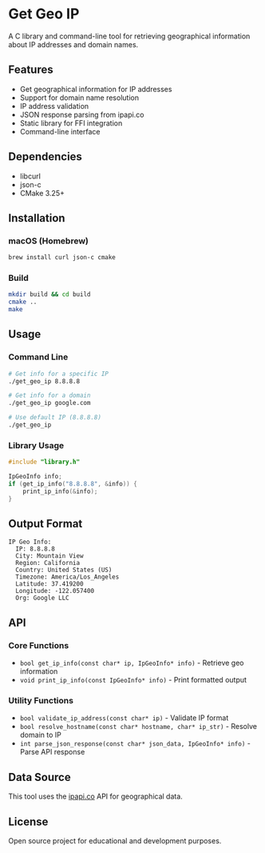 # Get Geo IP

A C library and command-line tool for retrieving geographical information about IP addresses and domain names.

## Features

- Get geographical information for IP addresses
- Support for domain name resolution
- IP address validation
- JSON response parsing from ipapi.co
- Static library for FFI integration
- Command-line interface

## Dependencies

- libcurl
- json-c
- CMake 3.25+

## Installation

### macOS (Homebrew)

```bash
brew install curl json-c cmake
```

### Build

```bash
mkdir build && cd build
cmake ..
make
```

## Usage

### Command Line

```bash
# Get info for a specific IP
./get_geo_ip 8.8.8.8

# Get info for a domain
./get_geo_ip google.com

# Use default IP (8.8.8.8)
./get_geo_ip
```

### Library Usage

```c
#include "library.h"

IpGeoInfo info;
if (get_ip_info("8.8.8.8", &info)) {
    print_ip_info(&info);
}
```

## Output Format

```
IP Geo Info:
  IP: 8.8.8.8
  City: Mountain View
  Region: California  
  Country: United States (US)
  Timezone: America/Los_Angeles
  Latitude: 37.419200
  Longitude: -122.057400
  Org: Google LLC
```

## API

### Core Functions

- `bool get_ip_info(const char* ip, IpGeoInfo* info)` - Retrieve geo information
- `void print_ip_info(const IpGeoInfo* info)` - Print formatted output

### Utility Functions

- `bool validate_ip_address(const char* ip)` - Validate IP format
- `bool resolve_hostname(const char* hostname, char* ip_str)` - Resolve domain to IP
- `int parse_json_response(const char* json_data, IpGeoInfo* info)` - Parse API response

## Data Source

This tool uses the [ipapi.co](https://ipapi.co) API for geographical data.

## License

Open source project for educational and development purposes.